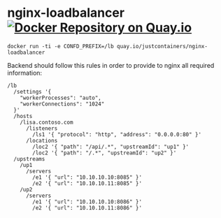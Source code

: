 # nginx-loadbalancer [![Docker Repository on Quay.io](https://quay.io/repository/justcontainers/nginx-loadbalancer/status "Docker Repository on Quay.io")](https://quay.io/repository/justcontainers/nginx-loadbalancer)

```
docker run -ti -e CONFD_PREFIX=/lb quay.io/justcontainers/nginx-loadbalancer
```

Backend should follow this rules in order to provide to nginx all required information:

```
/lb
  /settings '{
    "workerProcesses": "auto",
    "workerConnections": "1024"
  }'
  /hosts
    /lisa.contoso.com
      /listeners
        /ls1 '{ "protocol": "http", "address": "0.0.0.0:80" }'
      /locations
        /loc2 '{ "path": "/api/.*", "upstreamId": "up1" }'
        /loc2 '{ "path": "/.*", "upstreamId": "up2" }'
  /upstreams
    /up1
      /servers
        /e1 '{ "url": "10.10.10.10:8085" }'
        /e2 '{ "url": "10.10.10.11:8085" }'
    /up2
      /servers
        /e1 '{ "url": "10.10.10.10:8086" }'
        /e2 '{ "url": "10.10.10.11:8086" }'
```

